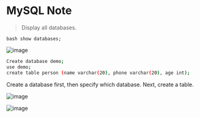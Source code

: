 # MySQL Note

> Display all databases.
 
```bash show databases; ```

![image](https://github.com/user-attachments/assets/104ba31a-17c5-49ca-b27d-f5414e0641e5)



```bash
Create database demo;
use demo;
create table person (name varchar(20), phone varchar(20), age int);
```
Create a database first, then specify which database. Next, create a table.

![image](https://github.com/user-attachments/assets/34c1e8cb-b6a0-4aae-83cb-009b3d2d6a97)

![image](https://github.com/user-attachments/assets/e21cb20b-8051-4c09-98a0-c1622b04c843)



